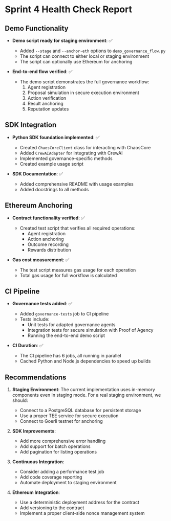 # Sprint 4 Health Check Report

## Demo Functionality

- **Demo script ready for staging environment**: ✅
  - Added `--stage` and `--anchor-eth` options to `demo_governance_flow.py`
  - The script can connect to either local or staging environment
  - The script can optionally use Ethereum for anchoring

- **End-to-end flow verified**: ✅
  - The demo script demonstrates the full governance workflow:
    1. Agent registration
    2. Proposal simulation in secure execution environment
    3. Action verification
    4. Result anchoring
    5. Reputation updates

## SDK Integration

- **Python SDK foundation implemented**: ✅
  - Created `ChaosCoreClient` class for interacting with ChaosCore
  - Added `CrewAIAdapter` for integrating with CrewAI
  - Implemented governance-specific methods
  - Created example usage script

- **SDK Documentation**: ✅
  - Added comprehensive README with usage examples
  - Added docstrings to all methods

## Ethereum Anchoring

- **Contract functionality verified**: ✅
  - Created test script that verifies all required operations:
    - Agent registration
    - Action anchoring
    - Outcome recording
    - Rewards distribution

- **Gas cost measurement**: ✅
  - The test script measures gas usage for each operation
  - Total gas usage for full workflow is calculated

## CI Pipeline

- **Governance tests added**: ✅
  - Added `governance-tests` job to CI pipeline
  - Tests include:
    - Unit tests for adapted governance agents
    - Integration tests for secure simulation with Proof of Agency
    - Running the end-to-end demo script

- **CI Duration**: ✅
  - The CI pipeline has 6 jobs, all running in parallel
  - Cached Python and Node.js dependencies to speed up builds

## Recommendations

1. **Staging Environment**: The current implementation uses in-memory components even in staging mode. For a real staging environment, we should:
   - Connect to a PostgreSQL database for persistent storage
   - Use a proper TEE service for secure execution
   - Connect to Goerli testnet for anchoring

2. **SDK Improvements**:
   - Add more comprehensive error handling
   - Add support for batch operations
   - Add pagination for listing operations

3. **Continuous Integration**:
   - Consider adding a performance test job
   - Add code coverage reporting
   - Automate deployment to staging environment

4. **Ethereum Integration**:
   - Use a deterministic deployment address for the contract
   - Add versioning to the contract
   - Implement a proper client-side nonce management system 